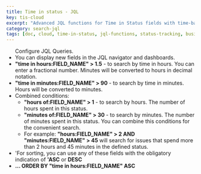 ```yaml
---
title: Time in status - JQL
key: tis-cloud
excerpt: "Advanced JQL functions for Time in Status fields with time-based searches, status queries, and filtering capabilities."
category: search-jql
tags: [doc, cloud, time-in-status, jql-functions, status-tracking, business-calendar, dashboard-gadgets]
---
```


<ul>Configure JQL Queries.
    <li>You can display new fields in the JQL navigator and dashboards.</li>
    <li><b>"time in hours:FIELD_NAME" > 1.5</b> -  to search by time in hours. You can enter a fractional number. Minutes will be converted to hours in decimal notation.</li>
    <li><b>"time in minutes:FIELD_NAME" > 90</b> - to search by time in minutes. Hours will be converted to minutes.</li>
    <li>Combined conditions:
        <ul>
            <li>
                <b>"hours of:FIELD_NAME" > 1</b> - to search by hours. The number of hours spent in this status.
            </li>
            <li>
                <b>"minutes of:FIELD_NAME" > 30</b> - to search by minutes. The number of minutes spent in this status. You can combine this conditions for the convenient search.
            </li>
            <li>
                For example: <b>"hours:FIELD_NAME" > 2 AND "minutes:FIELD_NAME" > 45</b> will search for issues that spend more than 2 hours and 45 minutes in the defined status.
            </li>
        </ul>
    </li>
    <li>'For sorting, you can use any of these fields with the obligatory indication of <b>'ASC</b> or <b>DESC</b></li>
    <li><b>... ORDER BY "time in hours:FIELD_NAME" ASC</b></li>
</ul>